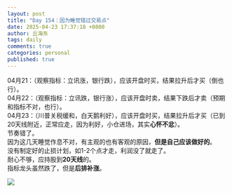 ```yaml
---
layout: post
title: "Day 154：因为睡觉错过交易点"
date: 2025-04-23 17:37:18 +0800
author: 丘海东 
tags: daily
comments: true
categories: personal
published: true
---
```

04月21：（观察指标：立讯涨，银行跌），应该开盘时买，结果拉升后才买（倒也行）。  
04月22：（观察指标：立讯跌，银行涨），应该开盘时卖，结果下跌后才卖（预期和指标不对，也行）。  
04月23：（川普关税缓和，白天鹅利好），应该开盘时买，结果拉升后才买（已到20天线附近，正常应走，因为利好，小仓进场，其实**心怀不忿**）。  
节奏错了。  
因为这几天睡觉作息不对，有主观的也有客观的原因，**但是自己应该做好的**。  
没有制定好的止损计划，如1-2个点才走，利润没了就走了。  
耐心不够，应持股到**20天线**的。  
指标龙头虽然跌了，但是**后排补涨**。  

![](https://wx1.sinaimg.cn/large/780bc50fgy1i0qxc3sl74j20u015sacn.jpg)
